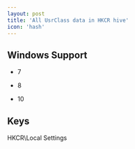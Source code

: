 ```yaml
---
layout: post
title: 'All UsrClass data in HKCR hive'
icon: 'hash'
---
```


## Windows Support

- 7

- 8

- 10



## Keys

HKCR\Local Settings

